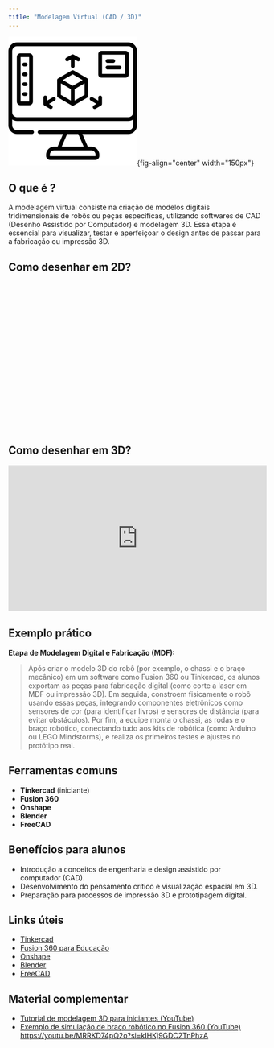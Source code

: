 ```yaml
---
title: "Modelagem Virtual (CAD / 3D)"
---
```




![](../images/modelagem-3d.png){fig-align="center" width="150px"}

## O que é ?

A modelagem virtual consiste na criação de modelos digitais tridimensionais de robôs ou peças específicas, utilizando softwares de CAD (Desenho Assistido por Computador) e modelagem 3D. Essa etapa é essencial para visualizar, testar e aperfeiçoar o design antes de passar para a fabricação ou impressão 3D.

## Como desenhar em 2D?
<iframe width="514" height="289" src="" title="Introdução à Modelagem 3D para Robótica" frameborder="0" allow="accelerometer; clipboard-write; encrypted-media; gyroscope; picture-in-picture" allowfullscreen></iframe>

## Como desenhar em 3D?

<iframe width="514" height="289" src="https://youtu.be/-ltK5ChTNK0?si=5jOYrWvgAM5YSjRA" title="Introdução à Modelagem 3D para Robótica" frameborder="0" allow="accelerometer; clipboard-write; encrypted-media; gyroscope; picture-in-picture" allowfullscreen></iframe>



## Exemplo prático

**Etapa de Modelagem Digital e Fabricação (MDF):**

> Após criar o modelo 3D do robô (por exemplo, o chassi e o braço mecânico) em um software como Fusion 360 ou Tinkercad, os alunos exportam as peças para fabricação digital (como corte a laser em MDF ou impressão 3D). Em seguida, constroem fisicamente o robô usando essas peças, integrando componentes eletrônicos como sensores de cor (para identificar livros) e sensores de distância (para evitar obstáculos). Por fim, a equipe monta o chassi, as rodas e o braço robótico, conectando tudo aos kits de robótica (como Arduino ou LEGO Mindstorms), e realiza os primeiros testes e ajustes no protótipo real.

## Ferramentas comuns

- **Tinkercad** (iniciante)
- **Fusion 360**
- **Onshape**
- **Blender**
- **FreeCAD**

## Benefícios para alunos

- Introdução a conceitos de engenharia e design assistido por computador (CAD).
- Desenvolvimento do pensamento crítico e visualização espacial em 3D.
- Preparação para processos de impressão 3D e prototipagem digital.

## Links úteis

- [Tinkercad](https://www.tinkercad.com/)
- [Fusion 360 para Educação](https://www.autodesk.com/products/fusion-360/education)
- [Onshape](https://www.onshape.com/pt/)
- [Blender](https://www.blender.org/)
- [FreeCAD](https://www.freecadweb.org/)

## Material complementar

- [Tutorial de modelagem 3D para iniciantes (YouTube)](https://www.youtube.com/watch?v=_6j7eph9sX0)
- [Exemplo de simulação de braço robótico no Fusion 360 (YouTube)](https://www.youtube.com/watch?v=5cW4C0wMZ9A)
https://youtu.be/MRRKD74pQ2o?si=kIHKj9GDC2TnPhzA